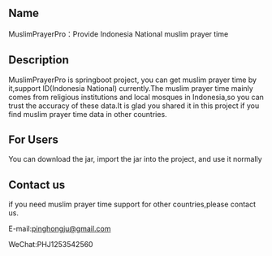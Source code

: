 ## Name

MuslimPrayerPro：Provide Indonesia National muslim prayer time

## Description

MuslimPrayerPro is springboot project, you can get muslim prayer time by it,support ID(Indonesia National) currently.The muslim prayer time mainly comes from religious institutions and local mosques in Indonesia,so you can trust the accuracy of these data.It is glad you shared it in this project if you find muslim prayer time data in other countries.

## For Users

You can download the jar, import the jar into the project, and use it normally

## Contact us

if you need muslim prayer time support for other countries,please contact us.

E-mail:pinghongju@gmail.com

WeChat:PHJ1253542560

